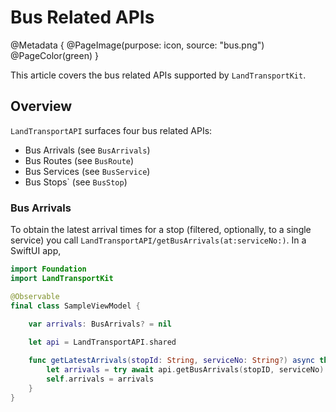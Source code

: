 # Bus Related APIs

@Metadata {
    @PageImage(purpose: icon, source: "bus.png")
    @PageColor(green)
}

This article covers the bus related APIs supported by ``LandTransportKit``.

## Overview

``LandTransportAPI`` surfaces four bus related APIs:
- Bus Arrivals (see ``BusArrivals``)
- Bus Routes (see ``BusRoute``)
- Bus Services (see ``BusService``)
- Bus Stops` (see ``BusStop``)

### Bus Arrivals

To obtain the latest arrival times for a stop (filtered, optionally, to a single service) you call ``LandTransportAPI/getBusArrivals(at:serviceNo:)``. In a SwiftUI app, 

```swift
import Foundation
import LandTransportKit

@Observable
final class SampleViewModel {

    var arrivals: BusArrivals? = nil
    
    let api = LandTransportAPI.shared

    func getLatestArrivals(stopId: String, serviceNo: String?) async throws {
        let arrivals = try await api.getBusArrivals(stopID, serviceNo)
        self.arrivals = arrivals
    }
}
```


